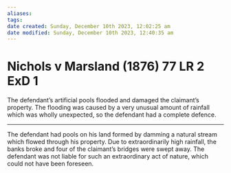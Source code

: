 ```yaml
---
aliases: 
tags: 
date created: Sunday, December 10th 2023, 12:02:25 am
date modified: Sunday, December 10th 2023, 12:40:35 am
---
```


# Nichols v Marsland (1876) 77 LR 2 ExD 1

The defendant’s artificial pools flooded and damaged the claimant’s property. The flooding was caused by a very unusual amount of rainfall which was wholly unexpected, so the defendant had a complete defence.

---

The defendant had pools on his land formed by damming a natural stream which flowed through his property. Due to extraordinarily high rainfall, the banks broke and four of the claimant’s bridges were swept away. The defendant was not liable for such an extraordinary act of nature, which could not have been foreseen.
